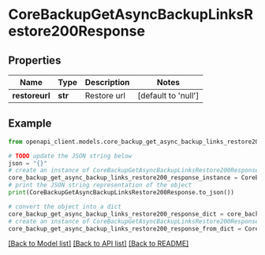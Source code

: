 # CoreBackupGetAsyncBackupLinksRestore200Response


## Properties

Name | Type | Description | Notes
------------ | ------------- | ------------- | -------------
**restoreurl** | **str** | Restore url | [default to 'null']

## Example

```python
from openapi_client.models.core_backup_get_async_backup_links_restore200_response import CoreBackupGetAsyncBackupLinksRestore200Response

# TODO update the JSON string below
json = "{}"
# create an instance of CoreBackupGetAsyncBackupLinksRestore200Response from a JSON string
core_backup_get_async_backup_links_restore200_response_instance = CoreBackupGetAsyncBackupLinksRestore200Response.from_json(json)
# print the JSON string representation of the object
print(CoreBackupGetAsyncBackupLinksRestore200Response.to_json())

# convert the object into a dict
core_backup_get_async_backup_links_restore200_response_dict = core_backup_get_async_backup_links_restore200_response_instance.to_dict()
# create an instance of CoreBackupGetAsyncBackupLinksRestore200Response from a dict
core_backup_get_async_backup_links_restore200_response_from_dict = CoreBackupGetAsyncBackupLinksRestore200Response.from_dict(core_backup_get_async_backup_links_restore200_response_dict)
```
[[Back to Model list]](../README.md#documentation-for-models) [[Back to API list]](../README.md#documentation-for-api-endpoints) [[Back to README]](../README.md)


